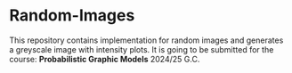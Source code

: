 # Random-Images
This repository contains implementation for random images and generates a greyscale image with intensity plots. It is going to be submitted for the course: **Probabilistic Graphic Models** 2024/25 G.C.
